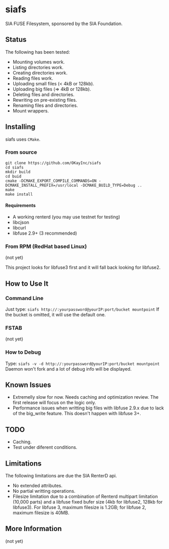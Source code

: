 # siafs
SIA FUSE Filesystem, sponsored by the SIA Foundation.

## Status
The following has been tested:

* Mounting volumes work.
* Listing directories work.
* Creating directories work.
* Reading files work.
* Uploading small files (< 4kB or 128kb).
* Uploading big files (=> 4kB or 128kb).
* Deleting files and directories.
* Rewriting on pre-existing files.
* Renaming files and directories.
* Mount wrappers.

## Installing
siafs uses `CMake`.

### From source

    git clone https://github.com/OKayInc/siafs
    cd siafs
    mkdir build
    cd buid
    cmake -DCMAKE_EXPORT_COMPILE_COMMANDS=ON -DCMAKE_INSTALL_PREFIX=/usr/local -DCMAKE_BUILD_TYPE=Debug ..
    make
    make install

#### Requirements
* A working renterd (you may use testnet for testing)
* libcjson
* libcurl
* libfuse 2.9+ (3 recommended)

### From RPM (RedHat based Linux)
(not yet)


This project looks for libfuse3 first and it will fall back looking for libfuse2.

## How to Use It
### Command Line
Just type:
`siafs http://:yourpassword@yourIP:port/bucket mountpoint`
If the bucket is omitted, it will use the default one.

### FSTAB
(not yet)

### How to Debug
Type:
`siafs -v -d http://:yourpassword@yourIP:port/bucket mountpoint`
Daemon won't fork and a lot of debug info will be displayed.

## Known Issues
* Extremelly slow for now. Needs caching and optimization review. The first release will focus on the logic only.
* Performance issues when writting big files with libfuse 2.9.x due to lack of the big_write feature. This doesn't happen with libfuse 3+.

## TODO
* Caching.
* Test under diferent conditions.

## Limitations
The following limitations are due the SIA RenterD api.
* No extended attributes.
* No partial writting operations.
* Filesize limitation due to a combination of Renterd multipart limitation (10,000 parts) and a libfuse fixed bufer size (4kb for libfuse2, 128kb for libfuse3). For libfuse 3, maximum filesize is 1.2GB; for libfuse 2, maximum filesize is 40MB.

## More Information
(not yet)

